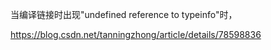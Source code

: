 当编译链接时出现"undefined reference to typeinfo"时，

https://blog.csdn.net/tanningzhong/article/details/78598836

